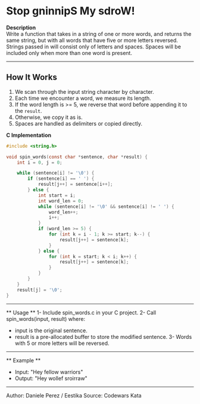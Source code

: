 # Stop gninnipS My sdroW!

**Description**  
Write a function that takes in a string of one or more words, and returns the same string, but with all words that have five or more letters reversed. Strings passed in will consist only of letters and spaces. Spaces will be included only when more than one word is present.

---

## How It Works

1. We scan through the input string character by character.
2. Each time we encounter a word, we measure its length.
3. If the word length is >= 5, we reverse that word before appending it to the `result`.
4. Otherwise, we copy it as is.
5. Spaces are handled as delimiters or copied directly.

**C Implementation**  
```c
#include <string.h>

void spin_words(const char *sentence, char *result) {
    int i = 0, j = 0;

    while (sentence[i] != '\0') {
        if (sentence[i] == ' ') {
            result[j++] = sentence[i++];
        } else {
            int start = i;
            int word_len = 0;
            while (sentence[i] != '\0' && sentence[i] != ' ') {
                word_len++;
                i++;
            }
            if (word_len >= 5) {
                for (int k = i - 1; k >= start; k--) {
                    result[j++] = sentence[k];
                }
            } else {
                for (int k = start; k < i; k++) {
                    result[j++] = sentence[k];
                }
            }
        }
    }
    result[j] = '\0';
}
```

---
** Usage **
1- Include spin_words.c in your C project.
2- Call spin_words(input, result) where:
- input is the original sentence.
- result is a pre-allocated buffer to store the modified sentence.
3- Words with 5 or more letters will be reversed.

---
** Example **

- Input: "Hey fellow warriors"
- Output: "Hey wollef sroirraw"

---

Author: Daniele Perez / Eestika
Source: Codewars Kata

